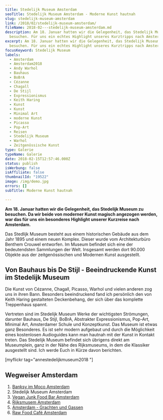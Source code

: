 ```yaml
---
title: Stedelijk Museum Amsterdam
seoTitle: Stedelijk Museum Amsterdam - Moderne Kunst hautnah
slug: stedelijk-museum-amsterdam
link: /2018/02/stedelijk-museum-amsterdam/
fileName: 2018-02---stedelijk-museum-amsterdam.md
description: Am 18. Januar hatten wir die Gelegenheit, das Stedelijk Museum zu
  besuchen. Für uns ein echtes Highlight unseres Kurztripps nach Amsterdam.
excerpt: Am 18. Januar hatten wir die Gelegenheit, das Stedelijk Museum zu
  besuchen. Für uns ein echtes Highlight unseres Kurztripps nach Amsterdam.
focusKeyword: Stedelijk Museum
labels:
  - Amsterdam
  - Amsterdam2018
  - Andy Warhol
  - Bauhaus
  - BoBrA
  - Cézanne
  - Chagall
  - De Stijl
  - Expressionismus
  - Keith Haring
  - Kunst
  - Kunst
  - Minimal Art
  - moderne Kunst
  - Picasso
  - Pop-Art
  - Reisen
  - Stedelijk Museum
  - Warhol
  - Zeitgenössische Kunst
type: Galerie
typeName: Galerie
date: 2018-02-15T12:57:46.000Z
status: publish
isWerbung: false
isAffiliate: false
thumbnailId: "19522"
image: /img/demo.jpg
errors: []
subTitle: Moderne Kunst hautnah
  
---
```


**Am 18. Januar hatten wir die Gelegenheit, das Stedelijk Museum zu besuchen. Da
wir beide von moderner Kunst magisch angezogen werden, war das für uns ein
besonderes Highlight unserer Kurzreise nach Amsterdam.**

Das Stedlijk Museum besteht aus einem historischen Gebäude aus dem Jahr 1895 und
einem neuen Komplex. Dieser wurde vom Architekturbüro Benthem Crouwel entworfen.
Im Museum befindet sich eine der bedeutendsten Sammlungen der Welt. Insgesamt
werden dort 90.000 Objekte aus der zeitgenössischen und Modernen Kunst
ausgestellt.

## Von Bauhaus bis De Stijl - Beeindruckende Kunst im Stedelijk Museum

Die Kunst von Cézanne, Chagall, Picasso, Warhol und vielen anderen zog uns in
ihren Bann. Besonders beeindruckend fand ich persönlich den von Keith Haring
gestalteten Deckenbehang, der sich über das komplette Treppenhaus spannt.

Vertreten sind im Stedelijk Museum Werke der wichtigsten Strömungen, darunter
Bauhaus, De Stijl, BoBrA, Abstrakter Expressionismus, Pop-Art, Minimal Art,
Amsterdamer Schule und Konzeptkunst. Das Museum ist etwas ganz Besonderes. Es
ist sehr modern aufgebaut und durch die Möglichkeit eines kostenlosen
Audioguides kann man hautnah mit der Kunst in Kontakt treten. Das Stedelijk
Museum befindet sich übrigens direkt am Museumplein, ganz in der Nähe des
Rijksmuseums, in dem die Klassiker ausgestellt sind. Ich werde Euch in Kürze
davon berichten.

[myflickr tag="annestedelijkmuseum2018 "]

## Wegweiser Amsterdam

1.  [Banksy im Moco Amsterdam](/2018/01/banksy-im-moco-amsterdam/)
1.  Stedelijk Museum Amsterdam
1.  [Vegan Junk Food Bar Amsterdam](/2018/02/vegan-junk-food-bar-amsterdam/)
1.  [Rijksmusem Amsterdam](/2018/03/rijksmuseum-amsterdam/)
1.  [Amsterdam - Grachten und Gassen](/2018/03/amsterdam/)
1.  [Raw Food Café Amsterdam](/2018/03/raw-food-cafe-amsterdam-zest-for-life/)

  